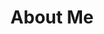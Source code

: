 ---
layout: layouts/post.njk
title: About Me
templateClass: tmpl-post
eleventyNavigation:
  key: About Me
  order: 4


---